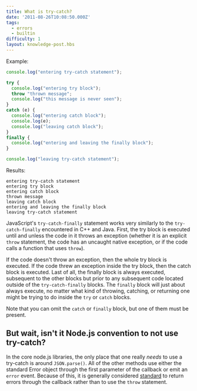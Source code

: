 ```yaml
---
title: What is try-catch?
date: '2011-08-26T10:08:50.000Z'
tags:
  - errors
  - builtin
difficulty: 1
layout: knowledge-post.hbs
---
```


Example:

```javascript
console.log("entering try-catch statement");

try {
  console.log("entering try block");
  throw "thrown message";
  console.log("this message is never seen");
}
catch (e) {
  console.log("entering catch block");
  console.log(e);
  console.log("leaving catch block");
}
finally {
  console.log("entering and leaving the finally block");
}

console.log("leaving try-catch statement");
```

Results:

```
entering try-catch statement
entering try block
entering catch block
thrown message
leaving catch block
entering and leaving the finally block
leaving try-catch statement
```

JavaScript's `try-catch-finally` statement works very similarly to the `try-catch-finally` encountered in C++ and Java.  First, the try block is executed until and unless the code in it throws an exception (whether it is an explicit `throw` statement, the code has an uncaught native exception, or if the code calls a function that uses `throw`).

If the code doesn't throw an exception, then the whole try block is executed. If the code threw an exception inside the try block, then the catch block is executed.  Last of all, the finally block is always executed, subsequent to the other blocks but prior to any subsequent code located outside of the `try-catch-finally` blocks.  The `finally` block will just about always execute, no matter what kind of throwing, catching, or returning one might be trying to do inside the `try` or `catch` blocks.

Note that you can omit the `catch` or `finally` block, but one of them must be present.

## But wait, isn't it Node.js convention to not use try-catch?

In the core node.js libraries, the only place that one really *needs* to use a try-catch is around `JSON.parse()`. All of the other methods use either the standard Error object through the first parameter of the callback or emit an `error` event. Because of this, it is generally considered [standard](/en/knowledge/errors/what-are-the-error-conventions/) to return errors through the callback rather than to use the `throw` statement.
